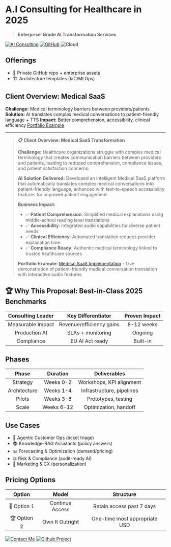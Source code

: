# A.I Consulting for Healthcare in 2025
> **Enterprise-Grade AI Transformation Services**

[![AI Consulting](https://img.shields.io/badge/AI-Consulting-00D4AA?style=for-the-badge&logo=openai&logoColor=white)](mailto:corderio.vonner@outlook.com)
[![GitHub](https://img.shields.io/badge/GitHub-Project-181717?style=for-the-badge&logo=github&logoColor=white)](./A.I%20Consulting%20-%20Medical%20SaaS.md)
![Cloud](https://img.shields.io/badge/Cloud-Native-FF6B6B?style=for-the-badge&logo=amazonaws&logoColor=white)

## Offerings
- 🔐 Private GitHub repo + enterprise assets
- 🏗️ Architecture templates (IaC/MLOps)

## Client Overview: Medical SaaS
**Challenge:** Medical terminology barriers between providers/patients
**Solution:** AI translates complex medical conversations to patient-friendly language + TTS
**Impact:** Better comprehension, accessibility, clinical efficiency
[Portfolio Example](./A.I%20Consulting%20-%20Medical%20SaaS.md)

---

> **📋 Client Overview: Medical SaaS Transformation**
>
> **Challenge:** Healthcare organizations struggle with complex medical terminology that creates communication barriers between providers and patients, leading to reduced comprehension, compliance issues, and patient satisfaction concerns.
>
> **AI Solution Delivered:** Developed an intelligent Medical SaaS platform that automatically translates complex medical conversations into patient-friendly language, enhanced with text-to-speech accessibility features for improved patient engagement.
>
> **Business Impact:**
> - ✅ **Patient Comprehension**: Simplified medical explanations using middle-school reading level translations
> - ✅ **Accessibility**: Integrated audio capabilities for diverse patient needs
> - ✅ **Clinical Efficiency**: Automated translation reduces provider explanation time
> - ✅ **Compliance Ready**: Authentic medical terminology linked to trusted healthcare sources
>
> **Portfolio Example:** [Medical SaaS Implementation](./A.I%20Consulting%20-%20Medical%20SaaS.md) - Live demonstration of patient-friendly medical conversation translation with interactive audio features.

## 🏆 Why This Proposal: Best-in-Class 2025 Benchmarks

| **Consulting Leader** | **Key Differentiator** | **Proven Impact** |
|:---:|:---:|:---:|
| Measurable Impact | Revenue/efficiency gains | 8-12 weeks |
| Production AI | SLAs + monitoring | Ongoing |
| Compliance | EU AI Act ready | Built-in |

## Phases
| Phase | Duration | Deliverables |
|:---:|:---:|:---:|
| Strategy | Weeks 0-2 | Workshops, KPI alignment |
| Architecture | Weeks 1-4 | Infrastructure, pipelines |
| Pilots | Weeks 3-8 | Prototypes, testing |
| Scale | Weeks 6-12 | Optimization, handoff |

## Use Cases
- 🤖 Agentic Customer Ops (ticket triage)
- 📚 Knowledge-RAG Assistants (policy answers)
- 📊 Forecasting & Optimization (demand/pricing)
- ⚖️ Risk & Compliance (audit-ready AI)
- 🎯 Marketing & CX (personalization)

## Pricing Options
| Option | Model | Structure |
|:---:|:---:|:---:|
| 🔄 Option 1 | Continue Access | Retain access past 7 days | $50 Per 7 days |
| 🏆 Option 2 | Own It Outright | One-time most appropriate USD | $250 |


[![Contact Me](https://img.shields.io/badge/Contact-Me-00D4AA?style=for-the-badge&logo=mail&logoColor=white)](mailto:corderio.vonner@outlook.com)
[![Github Project](https://img.shields.io/badge/Github-Project-181717?style=for-the-badge&logo=github&logoColor=white)](./A.I%20Consulting%20-%20Medical%20SaaS.md)
